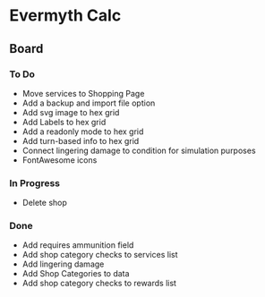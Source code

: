 # Evermyth Calc

## Board

### To Do

- Move services to Shopping Page
- Add a backup and import file option
- Add svg image to hex grid
- Add Labels to hex grid
- Add a readonly mode to hex grid
- Add turn-based info to hex grid
- Connect lingering damage to condition for simulation purposes
- FontAwesome icons

### In Progress

- Delete shop

### Done

- Add requires ammunition field
- Add shop category checks to services list
- Add lingering damage
- Add Shop Categories to data
- Add shop category checks to rewards list
